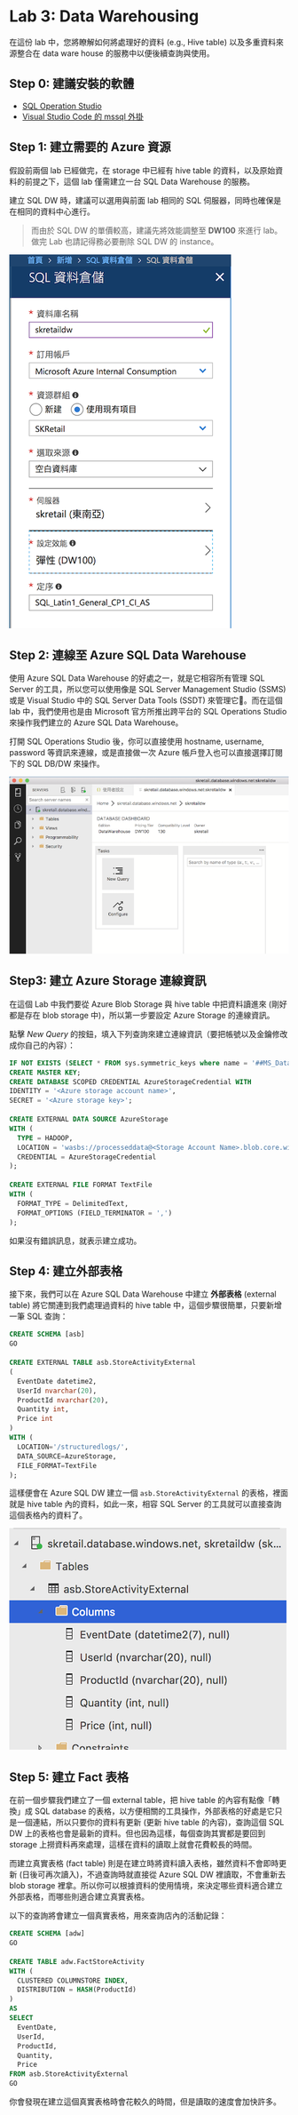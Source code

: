 # Lab 3: Data Warehousing

在這份 lab 中，您將瞭解如何將處理好的資料 (e.g., Hive table) 以及多重資料來源整合在 data ware house 的服務中以便後續查詢與使用。

## Step 0: 建議安裝的軟體

  * [SQL Operation Studio](https://docs.microsoft.com/sql/sql-operations-studio/download)
  * [Visual Studio Code 的 mssql 外掛](https://marketplace.visualstudio.com/items?itemName=ms-mssql.mssql)

## Step 1: 建立需要的 Azure 資源

假設前兩個 lab 已經做完，在 storage 中已經有 hive table 的資料，以及原始資料的前提之下，這個 lab 僅需建立一台 SQL Data Warehouse 的服務。

建立 SQL DW 時，建議可以選用與前面 lab 相同的 SQL 伺服器，同時也確保是在相同的資料中心進行。

> 而由於 SQL DW 的單價較高，建議先將效能調整至 **DW100** 來進行 lab。做完 Lab 也請記得務必要刪除 SQL DW 的 instance。

![建立 SQL Data Warehouse 的參考圖](images/creating_sqldw.png)

## Step 2: 連線至 Azure SQL Data Warehouse

使用 Azure SQL Data Warehouse 的好處之一，就是它相容所有管理 SQL Server 的工具，所以您可以使用像是 SQL Server Management Studio (SSMS) 或是 Visual Studio 中的 SQL Server Data Tools (SSDT) 來管理它。而在這個 lab 中，我們使用也是由 Microsoft 官方所推出跨平台的 SQL Operations Studio 來操作我們建立的 Azure SQL Data Warehouse。

打開 SQL Operations Studio 後，你可以直接使用 hostname, username, password 等資訊來連線，或是直接做一次 Azure 帳戶登入也可以直接選擇訂閱下的 SQL DB/DW 來操作。

![使用 SQL Operations Studio 連上 Azure SQL DW](images/sql_os_connected.png)

## Step3: 建立 Azure Storage 連線資訊

在這個 Lab 中我們要從 Azure Blob Storage 與 hive table 中把資料讀進來 (剛好都是存在 blob storage 中)，所以第一步要設定 Azure Storage 的連線資訊。

點擊 _New Query_ 的按鈕，填入下列查詢來建立連線資訊（要把帳號以及金鑰修改成你自己的內容）：

  ```sql
  IF NOT EXISTS (SELECT * FROM sys.symmetric_keys where name = '##MS_DatabaseMasterKey##')
  CREATE MASTER KEY;
  CREATE DATABASE SCOPED CREDENTIAL AzureStorageCredential WITH 
  IDENTITY = '<Azure storage account name>',
  SECRET = '<Azure storage key>';
  
  CREATE EXTERNAL DATA SOURCE AzureStorage
  WITH (
    TYPE = HADOOP,
    LOCATION = 'wasbs://processeddata@<Storage Account Name>.blob.core.windows.net',
    CREDENTIAL = AzureStorageCredential
  );
  
  CREATE EXTERNAL FILE FORMAT TextFile
  WITH (
    FORMAT_TYPE = DelimitedText,
    FORMAT_OPTIONS (FIELD_TERMINATOR = ',')
  );
  ```

如果沒有錯誤訊息，就表示建立成功。

## Step 4: 建立外部表格

接下來，我們可以在 Azure SQL Data Warehouse 中建立 **外部表格** (external table) 將它關連到我們處理過資料的 hive table 中，這個步驟很簡單，只要新增一筆 SQL 查詢：

  ```sql
  CREATE SCHEMA [asb]
  GO
  
  CREATE EXTERNAL TABLE asb.StoreActivityExternal
  (
    EventDate datetime2,
    UserId nvarchar(20),
    ProductId nvarchar(20), 
    Quantity int, 
    Price int
  )
  WITH (
    LOCATION='/structuredlogs/',
    DATA_SOURCE=AzureStorage,
    FILE_FORMAT=TextFile
  );
  ```
這樣便會在 Azure SQL DW 建立一個 `asb.StoreActivityExternal` 的表格，裡面就是 hive table 內的資料，如此一來，相容 SQL Server 的工具就可以直接查詢這個表格內的資料了。

![建立完成的 external table](images/asdw_external_table.png)

## Step 5: 建立 Fact 表格

在前一個步驟我們建立了一個 external table，把 hive table 的內容有點像「轉換」成 SQL database 的表格，以方便相關的工具操作，外部表格的好處是它只是一個連結，所以只要你的資料有更新 (更新 hive table 的內容)，查詢這個 SQL DW 上的表格也會是最新的資料。但也因為這樣，每個查詢其實都是要回到 storage 上撈資料再來處理，這樣在資料的讀取上就會花費較長的時間。

而建立真實表格 (fact table) 則是在建立時將資料讀入表格，雖然資料不會即時更新 (日後可再次讀入)，不過查詢時就直接從 Azure SQL DW 裡讀取，不會重新去 blob storage 裡拿。所以你可以根據資料的使用情境，來決定哪些資料適合建立外部表格，而哪些則適合建立真實表格。

以下的查詢將會建立一個真實表格，用來查詢店內的活動記錄：

  ```sql
  CREATE SCHEMA [adw]
  GO
  
  CREATE TABLE adw.FactStoreActivity
  WITH (
    CLUSTERED COLUMNSTORE INDEX,
    DISTRIBUTION = HASH(ProductId)
  )
  AS
  SELECT
    EventDate,
    UserId,
    ProductId,
    Quantity,
    Price
  FROM asb.StoreActivityExternal
  GO
  ```
你會發現在建立這個真實表格時會花較久的時間，但是讀取的速度會加快許多。
